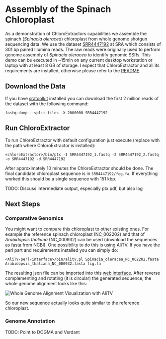 # Assembly of the Spinach Chloroplast

As a demonstration of ChloroExtractors capabilities we assemble the spinach (*Spinacia oleracea*) chloroplast from whole genome shotgun sequencing data.
We use the dataset [SRR4447192](https://trace.ncbi.nlm.nih.gov/Traces/sra/?run=SRR4447192) at SRA which consists of 301 bp paired Illumina reads.
The raw reads were originally used to perform genome assembly of *Spinacia oleracea* to identify genomic SSRs.
This demo can be executed in ~15min on any current desktop workstation or laptop with at least 8 GB of storage.
I expect that ChloroExtractor and all its requirements are installed, otherwise please refer to the [README](README).

## Download the Data

If you have [sratoolkit](https://www.ncbi.nlm.nih.gov/sra/docs/toolkitsoft/) installed you can download the first 2 million reads of the dataset with the following command:
```
fastq-dump --split-files -X 2000000 SRR4447192
```

## Run ChloroExtractor

To run ChloroExtractor with default configuration just execute (replace <chloroExtractor> with the path where ChloroExtractor is installed):
```
<chloroExtractor>/bin/ptx -1 SRR4447192_1.fastq -2 SRR4447192_2.fastq -o SRR4447192 -d SRR4447192
```

After approximately 10 minutes the ChloroExtractor should be done.
The final candidate chloroplast sequence is in `SRR4447192/fcg.fa`.
If everything worked this should be a single sequence with 151 kbp.

TODO: Discuss intermediate output, especially ptx.pdf, but also log

## Next Steps

### Comparative Genomics
You might want to compare this chloroplast to other existing ones.
For example the reference spinach chloroplast (NC_002202) and that of *Arabidopsis thaliana* (NC_000932) can be used (download the sequences as fasta from NCBI).
One possibility to do this is using [AliTV](https://github.com/AliTVTeam/AliTV).
If you have the perl part and requirements installed you can simply do:
```
<AliTV-perl-interface>/bin/alitv.pl Spinacia_oleracea_NC_002202.fasta Arabidopsis_thaliana_NC_000932.fasta fcg.fa
```
The resulting json file can be imported into this [web interface](https://alitvteam.github.io/AliTV/d3/AliTV.html).
After reverse complementing and rotating (it is circular) the generated sequence, the whole genome alignment looks like this:

![Whole Genome Alignment Visualization with AliTV](demo/AliTV.svg)

So our new sequence actually looks quite similar to the reference chloroplast.

### Genome Annotation

TODO: Point to DOGMA and Verdant
